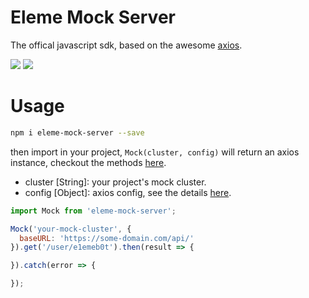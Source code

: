 # Eleme Mock Server

The offical javascript sdk, based on the awesome [axios](https://github.com/mzabriskie/axios).

[![](https://img.shields.io/npm/v/eleme-mock-server.svg)](https://www.npmjs.com/package/eleme-mock-server)
[![](https://img.shields.io/npm/dm/eleme-mock-server.svg)](https://www.npmjs.com/package/eleme-mock-server)

Usage
=======

```bash
npm i eleme-mock-server --save
```

then import in your project, `Mock(cluster, config)` will return an axios instance, checkout the methods [here](https://github.com/mzabriskie/axios#instance-methods).

* cluster [String]: your project's mock cluster.
* config [Object]: axios config, see the details [here](https://github.com/mzabriskie/axios#request-config).

```js
import Mock from 'eleme-mock-server';

Mock('your-mock-cluster', {
  baseURL: 'https://some-domain.com/api/'
}).get('/user/e1emeb0t').then(result => {

}).catch(error => {

});
```
